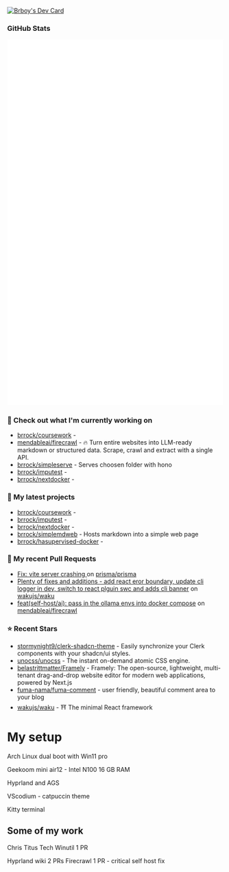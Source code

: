 <a href="https://app.daily.dev/brboy"><img src="https://api.daily.dev/devcards/v2/4Od30842NXiIC3it6dfHG.png?r=60c&type=default" width="356" alt="Brboy's Dev Card"/></a>
### GitHub Stats

<p align="left"><img src="https://raw.githubusercontent.com/brrock/brrock/main/github-metrics.svg" /></p>

### 👷 Check out what I'm currently working on

- [brrock/coursework](https://github.com/brrock/coursework) - 
- [mendableai/firecrawl](https://github.com/mendableai/firecrawl) - 🔥 Turn entire websites into LLM-ready markdown or structured data. Scrape, crawl and extract with a single API.
- [brrock/simpleserve](https://github.com/brrock/simpleserve) - Serves choosen folder with hono
- [brrock/imputest](https://github.com/brrock/imputest) - 
- [brrock/nextdocker](https://github.com/brrock/nextdocker) - 
### 🌱 My latest projects

- [brrock/coursework](https://github.com/brrock/coursework) - 
- [brrock/imputest](https://github.com/brrock/imputest) - 
- [brrock/nextdocker](https://github.com/brrock/nextdocker) - 
- [brrock/simplemdweb](https://github.com/brrock/simplemdweb) - Hosts markdown into a simple web page
- [brrock/hasupervised-docker](https://github.com/brrock/hasupervised-docker) - 
### 🔨 My recent Pull Requests

- [Fix: vite server crashing ](https://github.com/prisma/prisma/pull/26746) on [prisma/prisma](https://github.com/prisma/prisma)
- [Plenty of fixes and additions - add react eror boundary, update cli logger in dev, switch to react plguin swc and adds cli banner](https://github.com/wakujs/waku/pull/1323) on [wakujs/waku](https://github.com/wakujs/waku)
- [feat(self-host/ai): pass in the ollama envs into docker compose](https://github.com/mendableai/firecrawl/pull/1269) on [mendableai/firecrawl](https://github.com/mendableai/firecrawl)
### ⭐ Recent Stars

- [stormynight9/clerk-shadcn-theme](https://github.com/stormynight9/clerk-shadcn-theme) - Easily synchronize your Clerk components with your shadcn/ui styles.
- [unocss/unocss](https://github.com/unocss/unocss) - The instant on-demand atomic CSS engine.
- [belastrittmatter/Framely](https://github.com/belastrittmatter/Framely) - Framely: The open-source, lightweight, multi-tenant drag-and-drop website editor for modern web applications, powered by Next.js
- [fuma-nama/fuma-comment](https://github.com/fuma-nama/fuma-comment) - user friendly, beautiful comment area to your blog
- [wakujs/waku](https://github.com/wakujs/waku) - ⛩️ The minimal React framework
# My setup

Arch Linux dual boot with Win11 pro

Geekoom mini air12 - Intel N100 16 GB RAM

Hyprland and AGS 

VScodium - catpuccin theme

Kitty terminal

## Some of my work

Chris Titus Tech Winutil 1 PR

Hyprland wiki 2 PRs
Firecrawl 1 PR - critical self host fix
